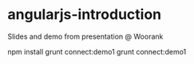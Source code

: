 angularjs-introduction
======================

Slides and demo from presentation @ Woorank

   npm install
   grunt connect:demo1
      grunt connect:demo1
